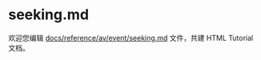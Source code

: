 seeking.md
===

欢迎您编辑 <a target="__blank" href="https://github.com/jaywcjlove/html-tutorial/blob/master/docs/reference/av/event/seeking.md">docs/reference/av/event/seeking.md</a> 文件，共建 HTML Tutorial 文档。